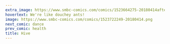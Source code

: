 ```yaml
---
extra_image: https://www.smbc-comics.com/comics/1523664275-20180414after.png
hovertext: We're like douchey ants!
image: https://www.smbc-comics.com/comics/1523722249-20180414.png
next_comic: dance
prev_comic: health
title: Hive
---
```


